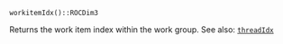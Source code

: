```
workitemIdx()::ROCDim3
```

Returns the work item index within the work group. See also: [`threadIdx`](@ref)
